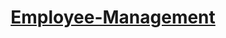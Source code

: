 <h1 align="center">
  <a href="https://github.com/gorfadumesh/Employee-Management">
   Employee-Management
  </a>
</h1>
